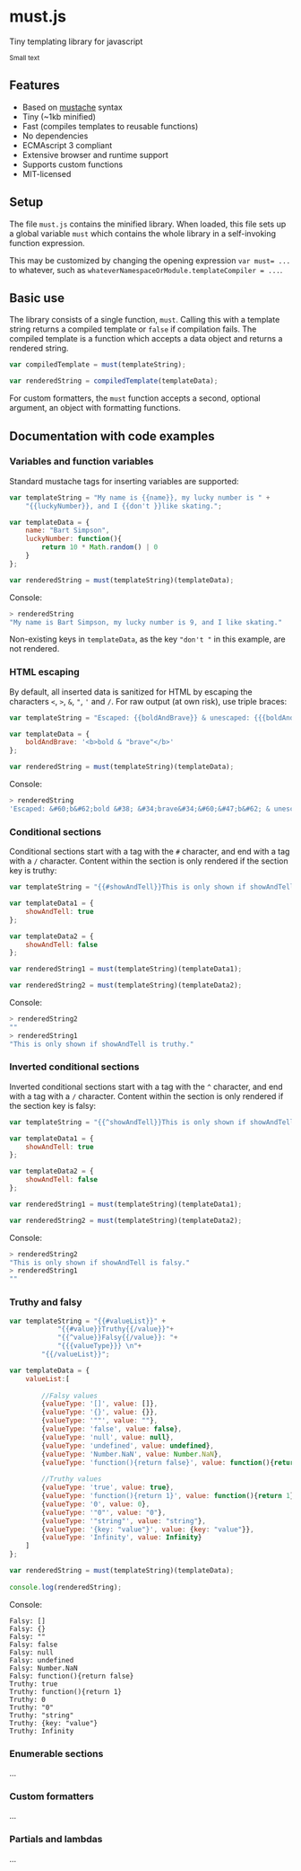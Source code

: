 # must.js

Tiny templating library for javascript

<small>Small text</small>

## Features

* Based on [mustache](http://mustache.github.io/mustache.5.html) syntax
* Tiny (~1kb minified)
* Fast (compiles templates to reusable functions)
* No dependencies
* ECMAscript 3 compliant
* Extensive browser and runtime support
* Supports custom functions
* MIT-licensed

## Setup

The file `must.js` contains the minified library. When loaded, this file sets up a global variable `must` which contains the whole library in a self-invoking function expression.

This may be customized by changing the opening expression `var must= ...` to whatever, such as `whateverNamespaceOrModule.templateCompiler = ...`.

## Basic use

The library consists of a single function, `must`. Calling this with a template string returns a compiled template or `false` if compilation fails. The compiled template is a function which accepts a data object and returns a rendered string.

```javascript
var compiledTemplate = must(templateString);

var renderedString = compiledTemplate(templateData);
```

For custom formatters, the `must` function accepts a second, optional argument, an object with formatting functions.

## Documentation with code examples

### Variables and function variables

Standard mustache tags for inserting variables are supported:

```javascript
var templateString = "My name is {{name}}, my lucky number is " +
    "{{luckyNumber}}, and I {{don't }}like skating.";

var templateData = {
    name: "Bart Simpson",
    luckyNumber: function(){
        return 10 * Math.random() | 0
    } 
};

var renderedString = must(templateString)(templateData);
```

Console:

```javascript
> renderedString
"My name is Bart Simpson, my lucky number is 9, and I like skating."
```

Non-existing keys in `templateData`, as the key `"don't "` in this example, are not rendered.

### HTML escaping

By default, all inserted data is sanitized for HTML by escaping the characters `<`, `>`, `&`, `"`, `'` and `/`. For raw output (at own risk), use triple braces: 

```javascript
var templateString = "Escaped: {{boldAndBrave}} & unescaped: {{{boldAndBrave}}}";

var templateData = {
    boldAndBrave: '<b>bold & "brave"</b>'
};

var renderedString = must(templateString)(templateData);
```

Console:

```javascript
> renderedString
'Escaped: &#60;b&#62;bold &#38; &#34;brave&#34;&#60;&#47;b&#62; & unescaped: <b>bold & "brave"</b>'
```

### Conditional sections

Conditional sections start with a tag with the `#` character, and end with a tag with a `/` character. Content within the section is only rendered if the section key is truthy:

```javascript
var templateString = "{{#showAndTell}}This is only shown if showAndTell is truthy.{{/showAndTell}}";

var templateData1 = {
    showAndTell: true
};

var templateData2 = {
    showAndTell: false
};

var renderedString1 = must(templateString)(templateData1);

var renderedString2 = must(templateString)(templateData2);
```

Console:

```javascript
> renderedString2
""
> renderedString1
"This is only shown if showAndTell is truthy."
```

### Inverted conditional sections

Inverted conditional sections start with a tag with the `^` character, and end with a tag with a `/` character. Content within the section is only rendered if the section key is falsy:

```javascript
var templateString = "{{^showAndTell}}This is only shown if showAndTell is falsy.{{/showAndTell}}";

var templateData1 = {
    showAndTell: true
};

var templateData2 = {
    showAndTell: false
};

var renderedString1 = must(templateString)(templateData1);

var renderedString2 = must(templateString)(templateData2);
```

Console:

```javascript
> renderedString2
"This is only shown if showAndTell is falsy."
> renderedString1
""
```

### Truthy and falsy

```javascript
var templateString = "{{#valueList}}" +
			"{{#value}}Truthy{{/value}}"+
			"{{^value}}Falsy{{/value}}: "+
			"{{{valueType}}} \n"+
		"{{/valueList}}";

var templateData = {
	valueList:[
		
		//Falsy values
		{valueType: '[]', value: []},
		{valueType: '{}', value: {}},
		{valueType: '""', value: ""},
		{valueType: 'false', value: false},
		{valueType: 'null', value: null},
		{valueType: 'undefined', value: undefined},
		{valueType: 'Number.NaN', value: Number.NaN},
		{valueType: 'function(){return false}', value: function(){return false}},
		
		//Truthy values
		{valueType: 'true', value: true},
		{valueType: 'function(){return 1}', value: function(){return 1}},
		{valueType: '0', value: 0},
		{valueType: '"0"', value: "0"},
		{valueType: '"string"', value: "string"},
		{valueType: '{key: "value"}', value: {key: "value"}},
		{valueType: 'Infinity', value: Infinity}
	]
};

var renderedString = must(templateString)(templateData);
	
console.log(renderedString);
```
	
Console:
	
```
Falsy: [] 
Falsy: {} 
Falsy: "" 
Falsy: false 
Falsy: null 
Falsy: undefined 
Falsy: Number.NaN 
Falsy: function(){return false} 
Truthy: true 
Truthy: function(){return 1} 
Truthy: 0 
Truthy: "0" 
Truthy: "string" 
Truthy: {key: "value"} 
Truthy: Infinity 
```

### Enumerable sections

...

### Custom formatters

...

### Partials and lambdas

...
